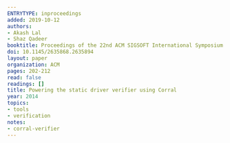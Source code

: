 ```yaml
---
ENTRYTYPE: inproceedings
added: 2019-10-12
authors:
- Akash Lal
- Shaz Qadeer
booktitle: Proceedings of the 22nd ACM SIGSOFT International Symposium on Foundations of Software Engineering
doi: 10.1145/2635868.2635894
layout: paper
organization: ACM
pages: 202-212
read: false
readings: []
title: Powering the static driver verifier using Corral
year: 2014
topics:
- tools
- verification
notes:
- corral-verifier
---
```

